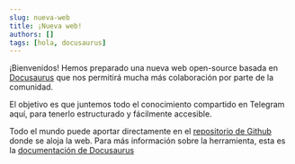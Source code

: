 ```yaml
---
slug: nueva-web
title: ¡Nueva web!
authors: []
tags: [hola, docusaurus]
---
```


¡Bienvenidos! Hemos preparado una nueva web open-source basada en [Docusaurus](https://docusaurus.io) que nos permitirá mucha más colaboración por parte de la comunidad.

El objetivo es que juntemos todo el conocimiento compartido en Telegram aquí, para tenerlo estructurado y fácilmente accesible.

Todo el mundo puede aportar directamente en el [repositorio de Github](https://github.com/meshtastic-es-community/meshtastic-es-community.github.io) donde se aloja la web. Para más información sobre la herramienta, esta es la [documentación de Docusaurus](https://docusaurus.io/docs)
